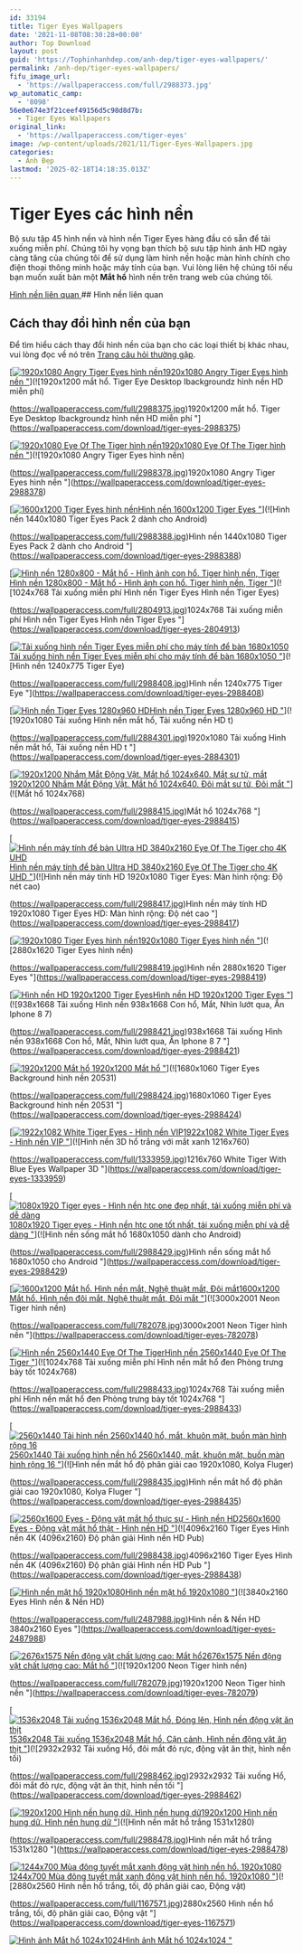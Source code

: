 ```yaml
---
id: 33194
title: Tiger Eyes Wallpapers
date: '2021-11-08T08:30:28+00:00'
author: Top Download
layout: post
guid: 'https://Tophinhanhdep.com/anh-dep/tiger-eyes-wallpapers/'
permalink: /anh-dep/tiger-eyes-wallpapers/
fifu_image_url:
  - 'https://wallpaperaccess.com/full/2988373.jpg'
wp_automatic_camp:
  - '8098'
56e0e674e3f21ceef49156d5c98d8d7b:
  - Tiger Eyes Wallpapers
original_link:
  - 'https://wallpaperaccess.com/tiger-eyes'
image: /wp-content/uploads/2021/11/Tiger-Eyes-Wallpapers.jpg
categories:
  - Ảnh Đẹp
lastmod: '2025-02-18T14:18:35.013Z'
---
```

# Tiger Eyes các hình nền

Bộ sưu tập 45 hình nền và hình nền Tiger Eyes hàng đầu có sẵn để tải xuống miễn phí. Chúng tôi hy vọng bạn thích bộ sưu tập hình ảnh HD ngày càng tăng của chúng tôi để sử dụng làm hình nền hoặc màn hình chính cho điện thoại thông minh hoặc máy tính của bạn. Vui lòng liên hệ chúng tôi nếu bạn muốn xuất bản một **Mắt hổ** hình nền trên trang web của chúng tôi.

[Hình nền liên quan ](#related) ## Hình nền liên quan

## Cách thay đổi hình nền của bạn

Để tìm hiểu cách thay đổi hình nền của bạn cho các loại thiết bị khác nhau, vui lòng đọc về nó trên [Trang câu hỏi thường gặp](https://tophinhanhdep.com/faq/).

  
[[![1920x1080 Angry Tiger Eyes hình nền](https://wallpaperaccess.com/full/2988373.jpg)1920x1080 Angry Tiger Eyes hình nền "](https://wallpaperaccess.com/download/tiger-eyes-2988373)](![1920x1200 mắt hổ.  Tiger Eye Desktop Ibackgroundz hình nền HD miễn phí)

(https://wallpaperaccess.com/full/2988375.jpg)1920x1200 mắt hổ. Tiger Eye Desktop Ibackgroundz hình nền HD miễn phí "](https://wallpaperaccess.com/download/tiger-eyes-2988375)

[[![1920x1080 Eye Of The Tiger hình nền](https://wallpaperaccess.com/full/2210566.jpg)1920x1080 Eye Of The Tiger hình nền "](https://wallpaperaccess.com/download/tiger-eyes-2210566)](![1920x1080 Angry Tiger Eyes hình nền)

(https://wallpaperaccess.com/full/2988378.jpg)1920x1080 Angry Tiger Eyes hình nền "](https://wallpaperaccess.com/download/tiger-eyes-2988378)

[[![1600x1200 Tiger Eyes hình nền](https://wallpaperaccess.com/full/2988380.jpg)Hình nền 1600x1200 Tiger Eyes "](https://wallpaperaccess.com/download/tiger-eyes-2988380)](![Hình nền 1440x1080 Tiger Eyes Pack 2 dành cho Android)

(https://wallpaperaccess.com/full/2988388.jpg)Hình nền 1440x1080 Tiger Eyes Pack 2 dành cho Android "](https://wallpaperaccess.com/download/tiger-eyes-2988388)

[[![Hình nền 1280x800 - Mắt hổ - Hình ảnh con hổ.  Tiger hình nền, Tiger](https://wallpaperaccess.com/full/2988396.jpg)Hình nền 1280x800 - Mắt hổ - Hình ảnh con hổ. Tiger hình nền, Tiger "](https://wallpaperaccess.com/download/tiger-eyes-2988396)](![1024x768 Tải xuống miễn phí Hình nền Tiger Eyes Hình nền Tiger Eyes)

(https://wallpaperaccess.com/full/2804913.jpg)1024x768 Tải xuống miễn phí Hình nền Tiger Eyes Hình nền Tiger Eyes "](https://wallpaperaccess.com/download/tiger-eyes-2804913)

[[![Tải xuống hình nền Tiger Eyes miễn phí cho máy tính để bàn 1680x1050](https://wallpaperaccess.com/full/2988399.jpg)Tải xuống hình nền Tiger Eyes miễn phí cho máy tính để bàn 1680x1050 "](https://wallpaperaccess.com/download/tiger-eyes-2988399)](![Hình nền 1240x775 Tiger Eye)

(https://wallpaperaccess.com/full/2988408.jpg)Hình nền 1240x775 Tiger Eye "](https://wallpaperaccess.com/download/tiger-eyes-2988408)

[[![Hình nền Tiger Eyes 1280x960 HD](https://wallpaperaccess.com/full/2988412.jpg)Hình nền Tiger Eyes 1280x960 HD "](https://wallpaperaccess.com/download/tiger-eyes-2988412)](![1920x1080 Tải xuống Hình nền mắt hổ, Tải xuống nền HD t)

(https://wallpaperaccess.com/full/2884301.jpg)1920x1080 Tải xuống Hình nền mắt hổ, Tải xuống nền HD t "](https://wallpaperaccess.com/download/tiger-eyes-2884301)

[[![1920x1200 Nhắm Mắt Động Vật.  Mắt hổ 1024x640.  Mắt sư tử, mắt](https://wallpaperaccess.com/full/2988414.jpg)1920x1200 Nhắm Mắt Động Vật. Mắt hổ 1024x640. Đôi mắt sư tử, Đôi mắt "](https://wallpaperaccess.com/download/tiger-eyes-2988414)](![Mắt hổ 1024x768)

(https://wallpaperaccess.com/full/2988415.jpg)Mắt hổ 1024x768 "](https://wallpaperaccess.com/download/tiger-eyes-2988415)

[[![Hình nền máy tính để bàn Ultra HD 3840x2160 Eye Of The Tiger cho 4K UHD](https://wallpaperaccess.com/full/2988416.jpg)Hình nền máy tính để bàn Ultra HD 3840x2160 Eye Of The Tiger cho 4K UHD "](https://wallpaperaccess.com/download/tiger-eyes-2988416)](![Hình nền máy tính HD 1920x1080 Tiger Eyes: Màn hình rộng: Độ nét cao)

(https://wallpaperaccess.com/full/2988417.jpg)Hình nền máy tính HD 1920x1080 Tiger Eyes HD: Màn hình rộng: Độ nét cao "](https://wallpaperaccess.com/download/tiger-eyes-2988417)

[[![1920x1080 Tiger Eyes hình nền](https://wallpaperaccess.com/full/2988418.jpg)1920x1080 Tiger Eyes hình nền "](https://wallpaperaccess.com/download/tiger-eyes-2988418)](![2880x1620 Tiger Eyes hình nền)

(https://wallpaperaccess.com/full/2988419.jpg)Hình nền 2880x1620 Tiger Eyes "](https://wallpaperaccess.com/download/tiger-eyes-2988419)

[[![Hình nền HD 1920x1200 Tiger Eyes](https://wallpaperaccess.com/full/2988420.jpg)Hình nền HD 1920x1200 Tiger Eyes "](https://wallpaperaccess.com/download/tiger-eyes-2988420)](![938x1668 Tải xuống Hình nền 938x1668 Con hổ, Mắt, Nhìn lướt qua, Ẩn Iphone 8 7)

(https://wallpaperaccess.com/full/2988421.jpg)938x1668 Tải xuống Hình nền 938x1668 Con hổ, Mắt, Nhìn lướt qua, Ẩn Iphone 8 7 "](https://wallpaperaccess.com/download/tiger-eyes-2988421)

[[![1920x1200 Mắt hổ](https://wallpaperaccess.com/full/2988423.jpg) 1920x1200 Mắt hổ "](https://wallpaperaccess.com/download/tiger-eyes-2988423)](![1680x1060 Tiger Eyes Background hình nền 20531)

(https://wallpaperaccess.com/full/2988424.jpg)1680x1060 Tiger Eyes Background hình nền 20531 "](https://wallpaperaccess.com/download/tiger-eyes-2988424)

[[![1922x1082 White Tiger Eyes - Hình nền VIP](https://wallpaperaccess.com/full/2988425.jpg)1922x1082 White Tiger Eyes - Hình nền VIP "](https://wallpaperaccess.com/download/tiger-eyes-2988425)](![Hình nền 3D hổ trắng với mắt xanh 1216x760)

(https://wallpaperaccess.com/full/1333959.jpg)1216x760 White Tiger With Blue Eyes Wallpaper 3D "](https://wallpaperaccess.com/download/tiger-eyes-1333959)

[[![1080x1920 Tiger eyes - Hình nền htc one đẹp nhất, tải xuống miễn phí và dễ dàng](https://wallpaperaccess.com/full/2988428.jpg)1080x1920 Tiger eyes - Hình nền htc one tốt nhất, tải xuống miễn phí và dễ dàng "](https://wallpaperaccess.com/download/tiger-eyes-2988428)](![Hình nền sống mắt hổ 1680x1050 dành cho Android)

(https://wallpaperaccess.com/full/2988429.jpg)Hình nền sống mắt hổ 1680x1050 cho Android "](https://wallpaperaccess.com/download/tiger-eyes-2988429)

[[![1600x1200 Mắt hổ.  Hình nền mắt, Nghệ thuật mắt, Đôi mắt](https://wallpaperaccess.com/full/2988430.jpg)1600x1200 Mắt hổ. Hình nền đôi mắt, Nghệ thuật mắt, Đôi mắt "](https://wallpaperaccess.com/download/tiger-eyes-2988430)](![3000x2001 Neon Tiger hình nền)

(https://wallpaperaccess.com/full/782078.jpg)3000x2001 Neon Tiger hình nền "](https://wallpaperaccess.com/download/tiger-eyes-782078)

[[![Hình nền 2560x1440 Eye Of The Tiger](https://wallpaperaccess.com/full/2988432.jpg)Hình nền 2560x1440 Eye Of The Tiger "](https://wallpaperaccess.com/download/tiger-eyes-2988432)](![1024x768 Tải xuống miễn phí Hình nền mắt hổ đen Phòng trưng bày tốt 1024x768)

(https://wallpaperaccess.com/full/2988433.jpg)1024x768 Tải xuống miễn phí Hình nền mắt hổ đen Phòng trưng bày tốt 1024x768 "](https://wallpaperaccess.com/download/tiger-eyes-2988433)

[[![2560x1440 Tải hình nền 2560x1440 hổ, mắt, khuôn mặt, buồn màn hình rộng 16](https://wallpaperaccess.com/full/2988434.jpg)2560x1440 Tải xuống hình nền hổ 2560x1440, mắt, khuôn mặt, buồn màn hình rộng 16 "](https://wallpaperaccess.com/download/tiger-eyes-2988434)](![Hình nền mắt hổ độ phân giải cao 1920x1080, Kolya Fluger)

(https://wallpaperaccess.com/full/2988435.jpg)Hình nền mắt hổ độ phân giải cao 1920x1080, Kolya Fluger "](https://wallpaperaccess.com/download/tiger-eyes-2988435)

[[![2560x1600 Eyes - Động vật mắt hổ thực sự - Hình nền HD](https://wallpaperaccess.com/full/2988437.jpg)2560x1600 Eyes - Động vật mắt hổ thật - Hình nền HD "](https://wallpaperaccess.com/download/tiger-eyes-2988437)](![4096x2160 Tiger Eyes Hình nền 4K (4096x2160) Độ phân giải Hình nền HD Pub)

(https://wallpaperaccess.com/full/2988438.jpg)4096x2160 Tiger Eyes Hình nền 4K (4096x2160) Độ phân giải Hình nền HD Pub "](https://wallpaperaccess.com/download/tiger-eyes-2988438)

[[![Hình nền mặt hổ 1920x1080](https://wallpaperaccess.com/full/2988446.jpg)Hình nền mặt hổ 1920x1080 "](https://wallpaperaccess.com/download/tiger-eyes-2988446)](![3840x2160 Eyes Hình nền & Nền HD)

(https://wallpaperaccess.com/full/2487988.jpg)Hình nền &amp; Nền HD 3840x2160 Eyes "](https://wallpaperaccess.com/download/tiger-eyes-2487988)

[[![2676x1575 Nền động vật chất lượng cao: Mắt hổ](https://wallpaperaccess.com/full/2988448.jpg)2676x1575 Nền động vật chất lượng cao: Mắt hổ "](https://wallpaperaccess.com/download/tiger-eyes-2988448)](![1920x1200 Neon Tiger hình nền)

(https://wallpaperaccess.com/full/782079.jpg)1920x1200 Neon Tiger hình nền "](https://wallpaperaccess.com/download/tiger-eyes-782079)

[[![1536x2048 Tải xuống 1536x2048 Mắt hổ, Đóng lên, Hình nền động vật ăn thịt](https://wallpaperaccess.com/full/2988457.jpg)1536x2048 Tải xuống 1536x2048 Mắt hổ, Cận cảnh, Hình nền động vật ăn thịt "](https://wallpaperaccess.com/download/tiger-eyes-2988457)](![2932x2932 Tải xuống Hổ, đôi mắt đỏ rực, động vật ăn thịt, hình nền tối)

(https://wallpaperaccess.com/full/2988462.jpg)2932x2932 Tải xuống Hổ, đôi mắt đỏ rực, động vật ăn thịt, hình nền tối "](https://wallpaperaccess.com/download/tiger-eyes-2988462)

[[![1920x1200 Hình nền hung dữ.  Hình nền hung dữ](https://wallpaperaccess.com/full/2988476.jpg)1920x1200 Hình nền hung dữ. Hình nền hung dữ "](https://wallpaperaccess.com/download/tiger-eyes-2988476)](![Hình nền mắt hổ trắng 1531x1280)

(https://wallpaperaccess.com/full/2988478.jpg)Hình nền mắt hổ trắng 1531x1280 "](https://wallpaperaccess.com/download/tiger-eyes-2988478)

[[![1244x700 Mùa đông tuyết mắt xanh động vật hình nền hổ.  1920x1080](https://wallpaperaccess.com/full/2988479.jpg)1244x700 Mùa đông tuyết mắt xanh động vật hình nền hổ. 1920x1080 "](https://wallpaperaccess.com/download/tiger-eyes-2988479)](![2880x2560 Hình nền hổ trắng, tối, độ phân giải cao, Động vật)

(https://wallpaperaccess.com/full/1167571.jpg)2880x2560 Hình nền hổ trắng, tối, độ phân giải cao, Động vật "](https://wallpaperaccess.com/download/tiger-eyes-1167571)

[![Hình ảnh Mắt hổ 1024x1024](https://wallpaperaccess.com/full/2988481.jpg)Hình ảnh Mắt hổ 1024x1024 "](https://wallpaperaccess.com/download/tiger-eyes-2988481)
